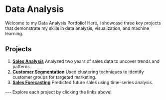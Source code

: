 # Data Analysis
Welcome to my Data Analysis Portfolio! Here, I showcase three key projects that demonstrate my skills in data analysis, visualization, and machine learning.
## Projects 

1. [**Sales Analysis**](./Project1/README.md) Analyzed two years of sales data to uncover trends and patterns.
2. [**Customer Segmentation**](./Project2/README.md) Used clustering techniques to identify customer groups for targeted marketing.
3. [**Sales Forecasting**](./Project3/README.md) Predicted future sales using time-series analysis.

--- Explore each project by clicking the links above!
